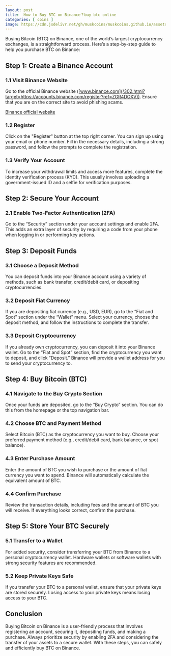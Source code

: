```yaml
---
layout: post
title:  How to Buy BTC on Binance？buy btc online
categories: [ coins ]
image: https://cdn.jsdelivr.net/gh/muskcoins/muskcoins.github.io/assets/images/btc-intro.webp
---
```

Buying Bitcoin (BTC) on Binance, one of the world’s largest cryptocurrency exchanges, is a straightforward process. Here’s a step-by-step guide to help you purchase BTC on Binance:

## Step 1: Create a Binance Account

### 1.1 Visit Binance Website
Go to the official Binance website ([www.binance.com](/302.html?target=https://accounts.binance.com/register?ref=ZGR4DOXV)). Ensure that you are on the correct site to avoid phishing scams.

[Binance official website](/302.html?target=https://accounts.binance.com/register?ref=ZGR4DOXV)

### 1.2 Register
Click on the "Register" button at the top right corner. You can sign up using your email or phone number. Fill in the necessary details, including a strong password, and follow the prompts to complete the registration.

### 1.3 Verify Your Account
To increase your withdrawal limits and access more features, complete the identity verification process (KYC). This usually involves uploading a government-issued ID and a selfie for verification purposes.

## Step 2: Secure Your Account

### 2.1 Enable Two-Factor Authentication (2FA)
Go to the “Security” section under your account settings and enable 2FA. This adds an extra layer of security by requiring a code from your phone when logging in or performing key actions.

## Step 3: Deposit Funds

### 3.1 Choose a Deposit Method
You can deposit funds into your Binance account using a variety of methods, such as bank transfer, credit/debit card, or depositing cryptocurrencies.

### 3.2 Deposit Fiat Currency
If you are depositing fiat currency (e.g., USD, EUR), go to the “Fiat and Spot” section under the “Wallet” menu. Select your currency, choose the deposit method, and follow the instructions to complete the transfer.

### 3.3 Deposit Cryptocurrency
If you already own cryptocurrency, you can deposit it into your Binance wallet. Go to the “Fiat and Spot” section, find the cryptocurrency you want to deposit, and click “Deposit.” Binance will provide a wallet address for you to send your cryptocurrency to.

## Step 4: Buy Bitcoin (BTC)

### 4.1 Navigate to the Buy Crypto Section
Once your funds are deposited, go to the “Buy Crypto” section. You can do this from the homepage or the top navigation bar.

### 4.2 Choose BTC and Payment Method
Select Bitcoin (BTC) as the cryptocurrency you want to buy. Choose your preferred payment method (e.g., credit/debit card, bank balance, or spot balance).

### 4.3 Enter Purchase Amount
Enter the amount of BTC you wish to purchase or the amount of fiat currency you want to spend. Binance will automatically calculate the equivalent amount of BTC.

### 4.4 Confirm Purchase
Review the transaction details, including fees and the amount of BTC you will receive. If everything looks correct, confirm the purchase.

## Step 5: Store Your BTC Securely

### 5.1 Transfer to a Wallet
For added security, consider transferring your BTC from Binance to a personal cryptocurrency wallet. Hardware wallets or software wallets with strong security features are recommended.

### 5.2 Keep Private Keys Safe
If you transfer your BTC to a personal wallet, ensure that your private keys are stored securely. Losing access to your private keys means losing access to your BTC.

## Conclusion

Buying Bitcoin on Binance is a user-friendly process that involves registering an account, securing it, depositing funds, and making a purchase. Always prioritize security by enabling 2FA and considering the transfer of your assets to a secure wallet. With these steps, you can safely and efficiently buy BTC on Binance.